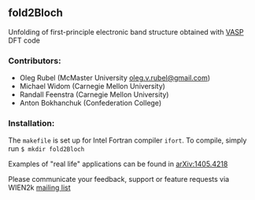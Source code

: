 ## fold2Bloch

Unfolding of first-principle electronic band structure obtained with [VASP](https://www.vasp.at) DFT code

### Contributors:
* Oleg Rubel (McMaster University <oleg.v.rubel@gmail.com>)
* Michael Widom (Carnegie Mellon University)
* Randall Feenstra (Carnegie Mellon University)
* Anton Bokhanchuk (Confederation College)

### Installation:
The `makefile` is set up for Intel Fortran compiler `ifort`. To compile, simply run
`$ mkdir fold2Bloch`

Examples of "real life" applications can be found in [arXiv:1405.4218](http://arxiv.org/abs/1405.4218)

Please communicate your feedback, support or feature requests via WIEN2k [mailing list](http://www.wien2k.at/reg_user/mailing_list)
